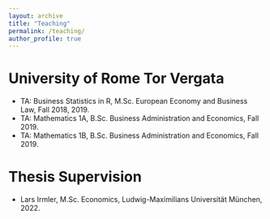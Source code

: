 ```yaml
---
layout: archive
title: "Teaching"
permalink: /teaching/
author_profile: true
---
```


University of Rome Tor Vergata
======

* TA: Business Statistics in R, M.Sc. European Economy and Business Law, Fall 2018, 2019.
* TA: Mathematics 1A, B.Sc. Business Administration and Economics, Fall 2019.
* TA: Mathematics 1B, B.Sc. Business Administration and Economics, Fall 2019.

Thesis Supervision
======

* Lars Irmler, M.Sc. Economics, Ludwig-Maximilians Universität München, 2022.
